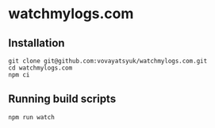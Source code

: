 # watchmylogs.com

## Installation

```
git clone git@github.com:vovayatsyuk/watchmylogs.com.git
cd watchmylogs.com
npm ci
```

## Running build scripts

```
npm run watch
```
